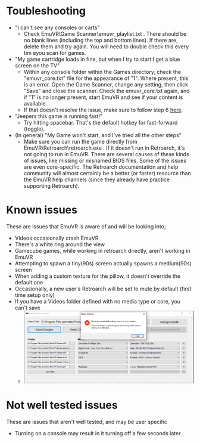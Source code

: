 # Toubleshooting
* "I can't see any consoles or carts"
   * Check EmuVR\Game Scanner\emuvr_playlist.txt . There should be no blank lines (including the top and bottom lines). If there are, delete them and try again. You will need to double check this every tim eyou scan for games.
* "My game cartridge loads in fine, but when I try to start I get a blue screen on the TV"
   * Within any console folder within the Games directory, check the "emuvr_core.txt" file for the appearance of "1". Where present, this is an error. Open the Game Scanner, change any setting, then click "Save" and close the scanner. Check the emuvr_core.txt again, and if "1" is no longer present, start EmuVR and see if your content is available.
   * If that doesn't resolve the issue, make sure to follow step 6 [here](installation.md).
* "Jeepers this game is running fast!"
   * Try hitting spacebar. That's the default hotkey for fast-forward (toggle).
* (In general) "My Game won't start, and I've tried all the other steps"
   * Make sure you can run the game directly from EmuVR\Retroarch\retroarch.exe . If it doesn't run in Retroarch, it's not going to run in EmuVR. There are several causes of these kinds of issues, like missing or misnamed BIOS files. Some of the issues are even core-specific. The Retroarch documentation and help community will almost certainly be a better (or faster) resource than the EmuVR help channels (since they already have practice supporting Retroarch).

# Known issues

These are issues that EmuVR is aware of and will be looking into;

* Videos occasionally crash EmuVR
* There's a white ring around the view
* Gamecube games, while working in retroarch directly, aren't working in EmuVR
* Attempting to spawn a tiny(90s) screen actually spawns a medium(90s) screen
* When adding a custom texture for the pillow, it doesn't override the default one
* Occasionally, a new user's Retroarch will be set to mute by default (first time setup only)
* If you have a Videos folder defined with no media type or core, you can't save
   * ![](/images/videos_unselected_error.png)

# Not well tested issues

These are issues that aren't well tested, and may be user specific

* Turning on a console may result in it turning off a few seconds later.
